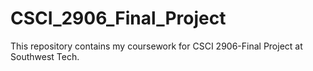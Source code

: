 # CSCI_2906_Final_Project

This repository contains my coursework for CSCI 2906-Final Project at Southwest Tech.
